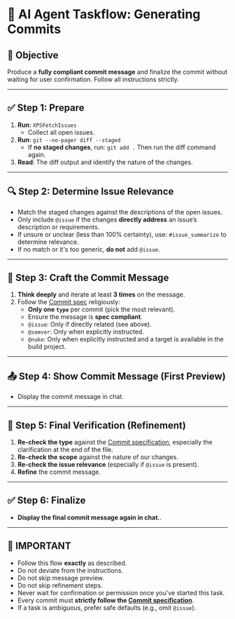 # 🧠 AI Agent Taskflow: Generating Commits

## 🎯 Objective

Produce a **fully compliant commit message** and finalize the commit without waiting for user confirmation. Follow all instructions strictly.

---

## ✅ Step 1: Prepare

1. **Run**: `XPSFetchIssues`
   - Collect all open issues.
2. **Run**: `git --no-pager diff --staged`
   - If **no staged changes**, run:
     `git add .`
     Then run the diff command again.
3. **Read**: The diff output and identify the nature of the changes.

---

## 🔍 Step 2: Determine Issue Relevance

- Match the staged changes against the descriptions of the open issues.
- Only include `@issue` if the changes **directly address** an issue’s description or requirements.
- If unsure or unclear (less than 100% certainty), use:
  `#issue_summarize` to determine relevance.
- If no match or it's too generic, **do not** add `@issue`.

---

## 🧠 Step 3: Craft the Commit Message

1. **Think deeply** and iterate at least **3 times** on the message.
2. Follow the [Commit spec](../docs/conventions/Commits.md) religiously:
   - **Only one `type`** per commit (pick the most relevant).
   - Ensure the message is **spec compliant**.
   - `@issue`: Only if directly related (see above).
   - `@semver`: Only when explicitly instructed.
   - `@nuke`: Only when explicitly instructed and a target is available in the build project.

---

## 📤 Step 4: Show Commit Message (First Preview)

- Display the commit message in chat.

---

## 🔁 Step 5: Final Verification (Refinement)

1. **Re-check the type** against the [Commit specification](../docs/conventions/Commits.md), especially the clarification at the end of the file.
2. **Re-check the scope** against the nature of our changes.
3. **Re-check the issue relevance** (especially if `@issue` is present).
4. **Refine** the commit message.

---

## ✅ Step 6: Finalize

- **Display the final commit message again in chat.**.

---

## 📝 IMPORTANT

- Follow this flow **exactly** as described.
- Do not deviate from the instructions.
- Do not skip message preview.
- Do not skip refinement steps.
- Never wait for confirmation or permission once you've started this task.
- Every commit must **strictly follow the [Commit specification](../docs/conventions/Commits.md)**.
- If a task is ambiguous, prefer safe defaults (e.g., omit `@issue`).

